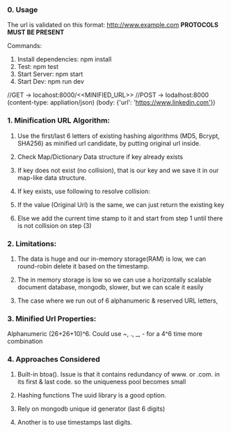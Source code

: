 ### 0. Usage 

The url is validated on this format: http://www.example.com
**PROTOCOLS MUST BE PRESENT**

Commands:

1) Install dependencies:    npm install
2) Test:                    npm test
3) Start Server:            npm start
4) Start Dev:               npm run dev

//GET -> locahost:8000/<<MINIFIED_URL>>
//POST -> lodalhost:8000 (content-type: appliation/json) (body: {'url': 'https://www.linkedin.com'})


### 1. Minification URL Algorithm: 

1) Use the first/last 6 letters of existing hashing algorithms (MD5, Bcrypt, SHA256) as minified url candidate, by putting original url inside.
   
2) Check Map/Dictionary Data structure if key already exists

3) If key does not exist (no collision), that is our key and we save it in our map-like data structure.
   
4) If key exists, use following to resolve collision:

5) If the value (Original Url) is the same, we can just return the existing key 

6) Else we add the current time stamp to it and start from step 1 until there is not collision on step (3)

### 2. Limitations:

1) The data is huge and our in-memory storage(RAM) is low, we can round-robin delete it based on the timestamp.

2) The in memory storage is low so we can use a horizontally scalable document database, mongodb, slower, but we can scale it easily

3) The case where we run out of 6 alphanumeric & reserved URL letters, 


### 3. Minified Url Properties:

Alphanumeric (26+26+10)^6. Could use ~, ., _, - for a 4^6 time more combination


### 4. Approaches Considered

1) Built-in btoa(). Issue is that it contains redundancy of www. or .com. in its first & last code. so the uniqueness pool becomes small

2) Hashing functions The uuid library is a good option. 

3) Rely on mongodb unique id generator (last 6 digits)

4) Another is to use timestamps last digits.



